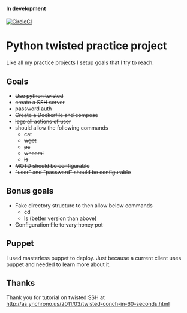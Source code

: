 #### In development
[![CircleCI](https://circleci.com/gh/banjocat/honey-walter.svg?style=svg)](https://circleci.com/gh/banjocat/honey-walter)

# Python twisted practice project

Like all my practice projects I setup goals that I try to reach.

## Goals
* ~~Use python twisted~~
* ~~create a SSH server~~
* ~~password auth~~
* ~~Create a Dockerfile and compose~~
* ~~logs all actions of user~~
* should allow the following commands
    * cat
    * ~~wget~~
    * ~~ps~~
    * ~~whoami~~
    * ~~ls~~
* ~~MOTD should be configurable~~
* ~~"user" and "password" should be configurable~~


## Bonus goals
* Fake directory structure to then allow below commands
    * cd
    * ls (better version than above)
* ~~Configuration file to vary honey pot~~

## Puppet
I used masterless puppet to deploy. Just because a current client uses puppet and needed to learn more about it.

## Thanks
Thank you for tutorial on twisted SSH at http://as.ynchrono.us/2011/03/twisted-conch-in-60-seconds.html

